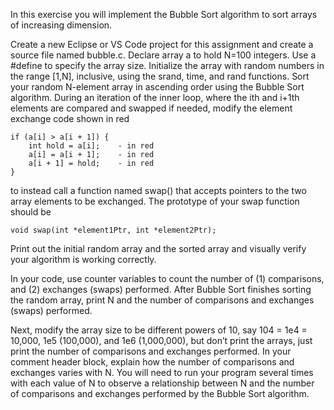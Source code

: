 In this exercise you will implement the Bubble Sort algorithm to sort arrays of increasing dimension.

Create a new Eclipse or VS Code project for this assignment and create a source file named bubble.c.  Declare array a to hold N=100 integers.  Use a #define to specify the array size.  Initialize the array with random numbers in the range [1,N], inclusive, using the srand, time, and rand functions.  Sort your random N-element array in ascending order using the Bubble Sort algorithm.  During an iteration of the inner loop, where the ith and i+1th elements are compared and swapped if needed, modify the element exchange code shown in red

    if (a[i] > a[i + 1]) {                       
        int hold = a[i];    - in red                              
        a[i] = a[i + 1];    - in red                        
        a[i + 1] = hold;    - in red                          
    }                                       
to instead call a function named swap() that accepts pointers to the two array elements to be exchanged.  The prototype of your swap function should be

    void swap(int *element1Ptr, int *element2Ptr);
Print out the initial random array and the sorted array and visually verify your algorithm is working correctly.

In your code, use counter variables to count the number of (1) comparisons, and (2) exchanges (swaps) performed.  After Bubble Sort finishes sorting the random array, print N and the number of comparisons and exchanges (swaps) performed. 

Next, modify the array size to be different powers of 10, say 104 = 1e4 = 10,000, 1e5 (100,000), and 1e6 (1,000,000), but don’t print the arrays, just print the number of comparisons and exchanges performed.  In your comment header block, explain how the number of comparisons and exchanges varies with N. You will need to run your program several times with each value of N to observe a relationship between N and the number of comparisons and exchanges performed by the Bubble Sort algorithm.
